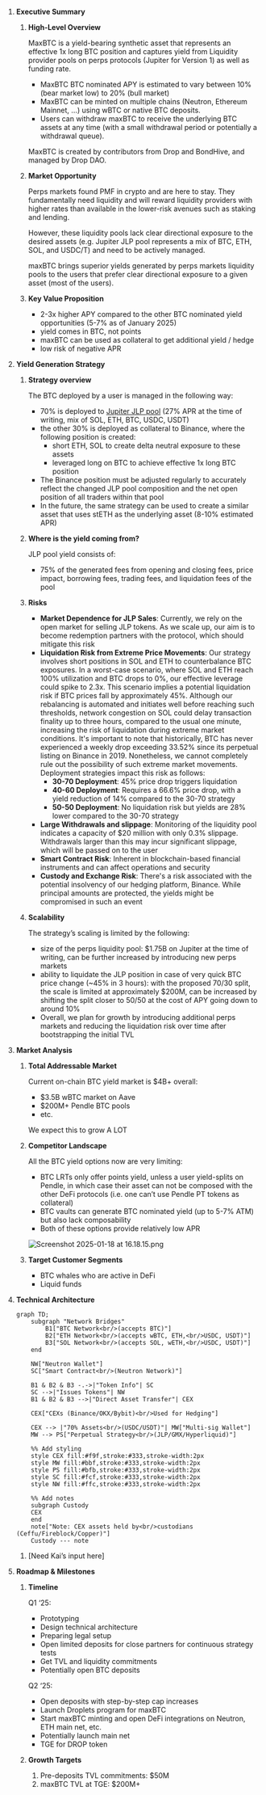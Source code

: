 1. **Executive Summary** 
    1. **High-Level Overview**
        
        MaxBTC is a yield-bearing synthetic asset that represents an effective 1x long BTC position and captures yield from Liquidity provider pools on perps protocols (Jupiter for Version 1) as well as funding rate.
        
        - MaxBTC BTC nominated APY is estimated to vary between 10% (bear market low) to 20% (bull market)
        - MaxBTC can be minted on multiple chains (Neutron, Ethereum Mainnet, …) using wBTC or native BTC deposits.
        - Users can withdraw maxBTC to receive the underlying BTC assets at any time (with a small withdrawal period or potentially a withdrawal queue).
        
        MaxBTC is created by contributors from Drop and BondHive, and managed by Drop DAO.
        
    2. **Market Opportunity**
        
        Perps markets found PMF in crypto and are here to stay. They fundamentally need liquidity and will reward liquidity providers with higher rates than available in the lower-risk avenues such as staking and lending.
        
        However, these liquidity pools lack clear directional exposure to the desired assets (e.g. Jupiter JLP pool represents a mix of BTC, ETH, SOL, and USDC/T) and need to be actively managed.
        
        maxBTC brings superior yields generated by perps markets liquidity pools to the users that prefer clear directional exposure to a given asset (most of the users).
        
    3. **Key Value Proposition**
        - 2-3x higher APY compared to the other BTC nominated yield opportunities (5-7% as of January 2025)
        - yield comes in BTC, not points
        - maxBTC can be used as collateral to get additional yield / hedge
        - low risk of negative APR
        
2. **Yield Generation Strategy** 
    1. **Strategy overview**
        
        The BTC deployed by a user is managed in the following way:
        
        - 70% is deployed to [Jupiter JLP pool](https://jup.ag/perps-earn)  (27% APR at the time of writing, mix of SOL, ETH, BTC, USDC, USDT)
        - the other 30% is deployed as collateral to Binance, where the following position is created:
            - short ETH, SOL to create delta neutral exposure to these assets
            - leveraged long on BTC to achieve effective 1x long BTC position
        - The Binance position must be adjusted regularly to accurately reflect the changed JLP pool composition and the net open position of all traders within that pool
        - In the future, the same strategy can be used to create a similar asset that uses stETH as the underlying asset (8-10% estimated APR)
    2. **Where is the yield coming from?**
        
        JLP pool yield consists of:
        
        - 75% of the generated fees from opening and closing fees, price impact, borrowing fees, trading fees, and liquidation fees of the pool
    3. **Risks**
        - **Market Dependence for JLP Sales**: Currently, we rely on the open market for selling JLP tokens. As we scale up, our aim is to become redemption partners with the protocol, which should mitigate this risk
        - **Liquidation Risk from Extreme Price Movements**: Our strategy involves short positions in SOL and ETH to counterbalance BTC exposures. In a worst-case scenario, where SOL and ETH reach 100% utilization and BTC drops to 0%, our effective leverage could spike to 2.3x. This scenario implies a potential liquidation risk if BTC prices fall by approximately 45%. Although our rebalancing is automated and initiates well before reaching such thresholds, network congestion on SOL could delay transaction finality up to three hours, compared to the usual one minute, increasing the risk of liquidation during extreme market conditions. It's important to note that historically, BTC has never experienced a weekly drop exceeding 33.52% since its perpetual listing on Binance in 2019. Nonetheless, we cannot completely rule out the possibility of such extreme market movements. Deployment strategies impact this risk as follows:
            - **30-70 Deployment**: 45% price drop triggers liquidation
            - **40-60 Deployment**: Requires a 66.6% price drop, with a yield reduction of 14% compared to the 30-70 strategy
            - **50-50 Deployment**: No liquidation risk but yields are 28% lower compared to the 30-70 strategy
        - **Large Withdrawals and slippage**: Monitoring of the liquidity pool indicates a capacity of $20 million with only 0.3% slippage. Withdrawals larger than this may incur significant slippage, which will be passed on to the user
        - **Smart Contract Risk**: Inherent in blockchain-based financial instruments and can affect operations and security
        - **Custody and Exchange Risk**: There's a risk associated with the potential insolvency of our hedging platform, Binance. While principal amounts are protected, the yields might be compromised in such an event
    4. **Scalability**
        
        The strategy’s scaling is limited by the following:
        
        - size of the perps liquidity pool: $1.75B on Jupiter at the time of writing, can be further increased by introducing new perps markets
        - ability to liquidate the JLP position in case of very quick BTC price change (~45% in 3 hours): with the proposed 70/30 split, the scale is limited at approximately $200M, can be increased by shifting the split closer to 50/50 at the cost of APY going down to around 10%
        - Overall, we plan for growth by introducing additional perps markets and reducing the liquidation risk over time after bootstrapping the initial TVL
3. **Market Analysis** 
    1. **Total Addressable Market**
        
        Current on-chain BTC yield market is $4B+ overall:
        
        - $3.5B wBTC market on Aave
        - $200M+ Pendle BTC pools
        - etc.
        
        We expect this to grow A LOT 
        
    2. **Competitor Landscape**
        
        All the BTC yield options now are very limiting:
        
        - BTC LRTs only offer points yield, unless a user yield-splits on Pendle, in which case their asset can not be composed with the other DeFi protocols (i.e. one can’t use Pendle PT tokens as collateral)
        - BTC vaults can generate BTC nominated yield (up to 5-7% ATM) but also lack composability
        - Both of these options provide relatively low APR
        
        ![Screenshot 2025-01-18 at 16.18.15.png](https://prod-files-secure.s3.us-west-2.amazonaws.com/1dfac016-9d2d-4d2a-bde2-258b660a0d26/a46754aa-21a7-4a32-988d-cea2381958d6/Screenshot_2025-01-18_at_16.18.15.png)
        
    3. **Target Customer Segments**
        - BTC whales who are active in DeFi
        - Liquid funds
4.  **Technical Architecture** 
    
    ```mermaid
    graph TD;
        subgraph "Network Bridges"
            B1["BTC Network<br/>(accepts BTC)"]
            B2["ETH Network<br/>(accepts wBTC, ETH,<br/>USDC, USDT)"]
            B3["SOL Network<br/>(accepts SOL, wETH,<br/>USDC, USDT)"]
        end
        
        NW["Neutron Wallet"]
        SC["Smart Contract<br/>(Neutron Network)"]
        
        B1 & B2 & B3 -.->|"Token Info"| SC
        SC -->|"Issues Tokens"| NW
        B1 & B2 & B3 -->|"Direct Asset Transfer"| CEX
        
        CEX["CEXs (Binance/OKX/Bybit)<br/>Used for Hedging"]
        
        CEX --> |"70% Assets<br/>(USDC/USDT)"| MW["Multi-sig Wallet"]
        MW --> PS["Perpetual Strategy<br/>(JLP/GMX/Hyperliquid)"]
        
        %% Add styling
        style CEX fill:#f9f,stroke:#333,stroke-width:2px
        style MW fill:#bbf,stroke:#333,stroke-width:2px
        style PS fill:#bfb,stroke:#333,stroke-width:2px
        style SC fill:#fcf,stroke:#333,stroke-width:2px
        style NW fill:#ffc,stroke:#333,stroke-width:2px
        
        %% Add notes
        subgraph Custody
        CEX
        end
        note["Note: CEX assets held by<br/>custodians (Ceffu/Fireblock/Copper)"]
        Custody --- note
    ```
    
    1. [Need Kai’s input here]
5. **Roadmap & Milestones** 
    1. **Timeline**
        
        Q1 ‘25:
        
        - Prototyping
        - Design technical architecture
        - Preparing legal setup
        - Open limited deposits for close partners for continuous strategy tests
        - Get TVL and liquidity commitments
        - Potentially open BTC deposits
        
        Q2 ‘25:
        
        - Open deposits with step-by-step cap increases
        - Launch Droplets program for maxBTC
        - Start maxBTC minting and open DeFi integrations on Neutron, ETH main net, etc.
        - Potentially launch main net
        - TGE for DROP token
    2. **Growth Targets**
        1. Pre-deposits TVL commitments: $50M
        2. maxBTC TVL at TGE: $200M+